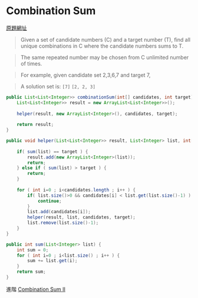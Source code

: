 # Combination Sum

[原題網址](http://www.lintcode.com/en/problem/combination-sum/)

> Given a set of candidate numbers (C) and a target number (T), find all unique combinations in C where the candidate numbers sums to T.

> The same repeated number may be chosen from C unlimited number of times.

> For example, given candidate set 2,3,6,7 and target 7, 

> A solution set is: 
> `[7]` `[2, 2, 3]`

```java
public List<List<Integer>> combinationSum(int[] candidates, int target) {
    List<List<Integer>> result = new ArrayList<List<Integer>>();
    
    helper(result, new ArrayList<Integer>(), candidates, target);
    
    return result;
}

public void helper(List<List<Integer>> result, List<Integer> list, int[] candidates, int target) {
    
    if( sum(list) == target ) {
        result.add(new ArrayList<Integer>(list));
        return;
    } else if ( sum(list) > target ) {
        return;
    }
    
    for ( int i=0 ; i<candidates.length ; i++ ) {
        if( list.size()>0 && candidates[i] < list.get(list.size()-1) ) {
            continue;
        }
        list.add(candidates[i]);
        helper(result, list, candidates, target);
        list.remove(list.size()-1);
    }
}

public int sum(List<Integer> list) {
    int sum = 0;
    for ( int i=0 ; i<list.size() ; i++ ) {
        sum += list.get(i);
    }
    return sum;
}
```

進階 [Combination Sum II](combination_sum_ii.md)
